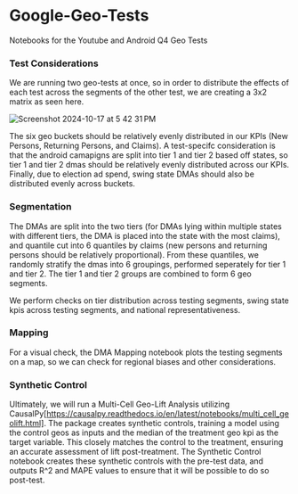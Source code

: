 # Google-Geo-Tests
Notebooks for the Youtube and Android Q4 Geo Tests


### Test Considerations

We are running two geo-tests at once, so in order to distribute the effects of each test across the segments of the other test, we are creating a 3x2 matrix as seen here.

![Screenshot 2024-10-17 at 5 42 31 PM](https://github.com/user-attachments/assets/222e4e6e-d63d-4a16-b75d-60badceffcb0)

The six geo buckets should be relatively evenly distributed in our KPIs (New Persons, Returning Persons, and Claims). A test-specifc consideration is that the android camapigns are split into tier 1 and tier 2 based off states, so tier 1 and tier 2 dmas should be relatively evenly distributed across our KPIs. Finally, due to election ad spend, swing state DMAs should also be distributed evenly across buckets.

### Segmentation

The DMAs are split into the two tiers (for DMAs lying within multiple states with different tiers, the DMA is placed into the state with the most claims), and quantile cut into 6 quantiles by claims (new persons and returning persons should be relatively proportional). From these quantiles, we randomly stratify the dmas into 6 groupings, performed seperately for tier 1 and tier 2. The tier 1 and tier 2 groups are combined to form 6 geo segments.

We perform checks on tier distribution across testing segments, swing state kpis across testing segments, and national representativeness.

### Mapping

For a visual check, the DMA Mapping notebook plots the testing segments on a map, so we can check for regional biases and other considerations. 

### Synthetic Control

Ultimately, we will run a Multi-Cell Geo-Lift Analysis utilizing CausalPy[https://causalpy.readthedocs.io/en/latest/notebooks/multi_cell_geolift.html]. The package creates synthetic controls, training a model using the control geos as inputs and the median of the treatment geo kpi as the target variable. This closely matches the control to the treatment, ensuring an accurate assessment of lift post-treatment. The Synthetic Control notebook creates these synthetic controls with the pre-test data, and outputs R^2 and MAPE values to ensure that it will be possible to do so post-test.
